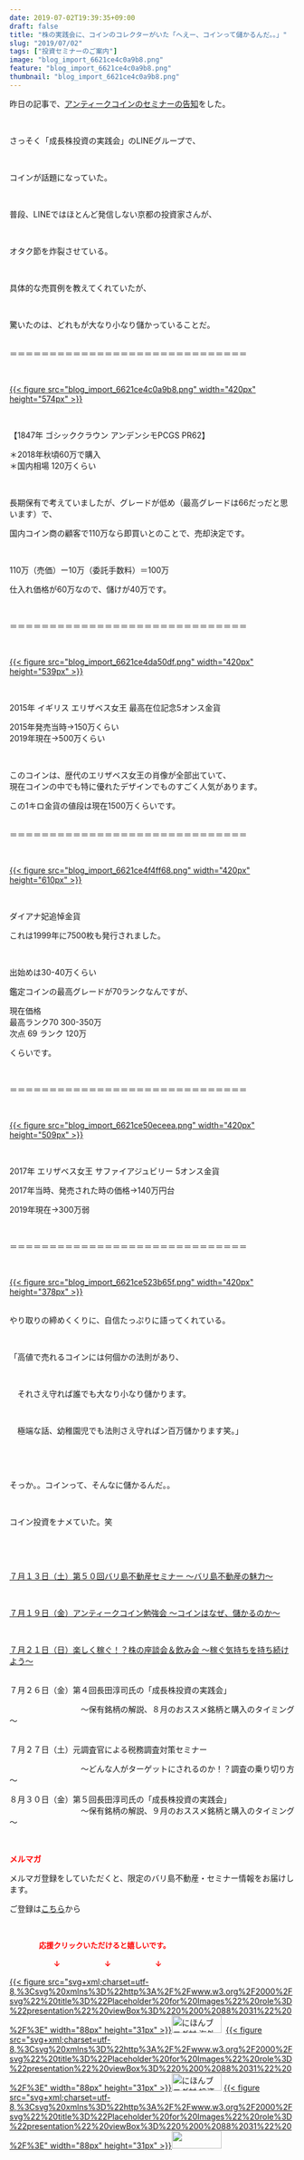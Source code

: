 ```yaml
---
date: 2019-07-02T19:39:35+09:00
draft: false
title: "株の実践会に、コインのコレクターがいた「へえー、コインって儲かるんだ。。」"
slug: "2019/07/02"
tags: ["投資セミナーのご案内"]
image: "blog_import_6621ce4c0a9b8.png"
feature: "blog_import_6621ce4c0a9b8.png"
thumbnail: "blog_import_6621ce4c0a9b8.png"
---
```

<p>昨日の記事で、<a href="https://ameblo.jp/baliclub/entry-12489111879.html" target="_blank">アンティークコインのセミナーの告知</a>をした。</p><p> </p><p>さっそく「成長株投資の実践会」のLINEグループで、</p><p> </p><p>コインが話題になっていた。</p><p> </p><p>普段、LINEではほとんど発信しない京都の投資家さんが、</p><p> </p><p>オタク節を炸裂させている。</p><p> </p><p>具体的な売買例を教えてくれていたが、</p><p> </p><p>驚いたのは、どれもが大なり小なり儲かっていることだ。</p><p><br/>＝＝＝＝＝＝＝＝＝＝＝＝＝＝＝＝＝＝＝＝＝＝＝＝＝＝＝＝＝＝</p><p> </p><p><a href="blog_import_6621ce4c0a9b8.png">{{< figure src="blog_import_6621ce4c0a9b8.png" width="420px" height="574px" >}}</a></p><p> </p><p>【1847年 ゴシッククラウン アンデンシモPCGS PR62】</p><p>＊2018年秋頃60万で購入<br/>＊国内相場 120万くらい</p><p> </p><p>長期保有で考えていましたが、グレードが低め（最高グレードは66だっだと思います）で、</p><p>国内コイン商の顧客で110万なら即買いとのことで、売却決定です。</p><p> </p><p>110万（売価）ー10万（委託手数料）＝100万</p><p>仕入れ価格が60万なので、儲けが40万です。</p><p> </p><p>＝＝＝＝＝＝＝＝＝＝＝＝＝＝＝＝＝＝＝＝＝＝＝＝＝＝＝＝＝＝</p><p> </p><p><a href="blog_import_6621ce4da50df.png">{{< figure src="blog_import_6621ce4da50df.png" width="420px" height="539px" >}}</a></p><p> </p><p>2015年 イギリス エリザベス女王 最高在位記念5オンス金貨</p><p>2015年発売当時→150万くらい<br/>2019年現在→500万くらい</p><p> </p><p>このコインは、歴代のエリザベス女王の肖像が全部出ていて、<br/>現在コインの中でも特に優れたデザインでものすごく人気があります。</p><p>この1キロ金貨の値段は現在1500万くらいです。</p><p><br/>＝＝＝＝＝＝＝＝＝＝＝＝＝＝＝＝＝＝＝＝＝＝＝＝＝＝＝＝＝＝</p><p> </p><p><a href="blog_import_6621ce4f4ff68.png">{{< figure src="blog_import_6621ce4f4ff68.png" width="420px" height="610px" >}}</a></p><p> </p><p>ダイアナ妃追悼金貨</p><p>これは1999年に7500枚も発行されました。</p><p> </p><p>出始めは30-40万くらい</p><p>鑑定コインの最高グレードが70ランクなんですが、</p><p>現在価格<br/>最高ランク70 300-350万<br/>次点 69 ランク 120万</p><p>くらいです。</p><p> </p><p>＝＝＝＝＝＝＝＝＝＝＝＝＝＝＝＝＝＝＝＝＝＝＝＝＝＝＝＝＝＝</p><p> </p><p><a href="blog_import_6621ce50eceea.png">{{< figure src="blog_import_6621ce50eceea.png" width="420px" height="509px" >}}</a></p><p> </p><p>2017年 エリザベス女王 サファイアジュビリー 5オンス金貨</p><p>2017年当時、発売された時の価格→140万円台</p><p>2019年現在→300万弱</p><p> </p><p>＝＝＝＝＝＝＝＝＝＝＝＝＝＝＝＝＝＝＝＝＝＝＝＝＝＝＝＝＝＝</p><p> </p><p><a href="blog_import_6621ce523b65f.png">{{< figure src="blog_import_6621ce523b65f.png" width="420px" height="378px" >}}</a></p><p><br/>やり取りの締めくくりに、自信たっぷりに語ってくれている。</p><p> </p><p>「高値で売れるコインには何個かの法則があり、</p><p> </p><p>　それさえ守れば誰でも大なり小なり儲かります。</p><p> </p><p>　極端な話、幼稚園児でも法則さえ守ればン百万儲かります笑。」</p><p> </p><p> </p><p>そっか。。コインって、そんなに儲かるんだ。。</p><p> </p><p>コイン投資をナメていた。笑</p><p> </p><p> </p><p><a href="entry-12485162907.html#_=_" target="_blank">７月１３日（土）第５０回バリ島不動産セミナー ～バリ島不動産の魅力～</a></p><p> </p><p><a href="https://ameblo.jp/baliclub/entry-12489111879.html" target="_blank">７月１９日（金）アンティークコイン勉強会 ～コインはなぜ、儲かるのか～</a></p><p> </p><p><a href="https://ameblo.jp/baliclub/entry-12487913501.html" target="_blank">７月２１日（日）楽しく稼ぐ！？株の座談会＆飲み会 ～稼ぐ気持ちを持ち続けよう～</a></p><p><br/>７月２６日（金）第４回長田淳司氏の「成長株投資の実践会」</p><p>　　　　　　　　　～保有銘柄の解説、８月のおススメ銘柄と購入のタイミング～</p><p><br/>７月２７日（土）元調査官による税務調査対策セミナー</p><p>　　　　　　　　　～どんな人がターゲットにされるのか！？調査の乗り切り方～</p><p>８月３０日（金）第５回長田淳司氏の「成長株投資の実践会」<br/>　　　　　　　　　～保有銘柄の解説、９月のおススメ銘柄と購入のタイミング～</p><p> </p><p><span style="font-weight: bold;"><span style="color: rgb(255, 0, 0);">メルマガ</span></span></p><p>メルマガ登録をしていただくと、限定のバリ島不動産・セミナー情報をお届けします。</p><p>ご登録は<a href="f9eeVI" target="_blank">こちら</a>から</p><p style="text-align: center;"> </p><p><font color="#ff0000" size="2"><strong>　　　　応援クリックいただけると嬉しいです。</strong></font></p><p><font color="#ff0000" size="2"><strong>　　　　　　↓　　　　　　↓　　　　　　↓</strong></font></p><p><a href="ranking.html?p_cid=01260127" id="&amp;blogmura_banner">{{< figure src="svg+xml;charset=utf-8,%3Csvg%20xmlns%3D%22http%3A%2F%2Fwww.w3.org%2F2000%2Fsvg%22%20title%3D%22Placeholder%20for%20Images%22%20role%3D%22presentation%22%20viewBox%3D%220%200%2088%2031%22%20%2F%3E" width="88px" height="31px" >}}<noscript><img alt="にほんブログ村 海外生活ブログ バリ島情報へ" border="0" height="31" src="//overseas.blogmura.com/bali/img/bali88_31.gif" width="88"></noscript></a>  <a href="ranking.html?p_cid=01260127" id="&amp;blogmura_banner">{{< figure src="svg+xml;charset=utf-8,%3Csvg%20xmlns%3D%22http%3A%2F%2Fwww.w3.org%2F2000%2Fsvg%22%20title%3D%22Placeholder%20for%20Images%22%20role%3D%22presentation%22%20viewBox%3D%220%200%2088%2031%22%20%2F%3E" width="88px" height="31px" >}}<noscript><img alt="にほんブログ村 投資ブログ 不動産投資へ" border="0" height="31" src="//investment.blogmura.com/hudousantoushi/img/hudousantoushi88_31.gif" width="88"></noscript></a> <a href="link.php?1804582" title="人気ブログランキングへ">{{< figure src="svg+xml;charset=utf-8,%3Csvg%20xmlns%3D%22http%3A%2F%2Fwww.w3.org%2F2000%2Fsvg%22%20title%3D%22Placeholder%20for%20Images%22%20role%3D%22presentation%22%20viewBox%3D%220%200%2088%2031%22%20%2F%3E" width="88px" height="31px" >}}<noscript><img border="0" height="31" src="https://blog.with2.net/img/banner/banner_22.gif" width="88"></noscript></a></p>

